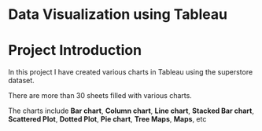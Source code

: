 # Data Visualization using Tableau

# **Project Introduction**

In this project I have created various charts in Tableau using the superstore dataset.

There are more than 30 sheets filled with various charts.

The charts include **Bar chart**, **Column chart**, **Line chart**, **Stacked Bar chart**, **Scattered Plot**, **Dotted Plot**, **Pie chart**, **Tree Maps**, **Maps**, etc

